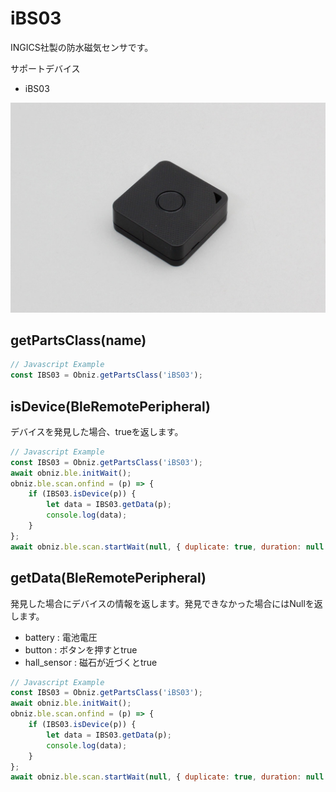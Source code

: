 # iBS03

INGICS社製の防水磁気センサです。

サポートデバイス

- iBS03

![](image.jpg)


## getPartsClass(name)

```javascript
// Javascript Example
const IBS03 = Obniz.getPartsClass('iBS03');
```

## isDevice(BleRemotePeripheral)

デバイスを発見した場合、trueを返します。

```javascript
// Javascript Example
const IBS03 = Obniz.getPartsClass('iBS03');
await obniz.ble.initWait();
obniz.ble.scan.onfind = (p) => {
    if (IBS03.isDevice(p)) {
        let data = IBS03.getData(p);
        console.log(data);
    }
};
await obniz.ble.scan.startWait(null, { duplicate: true, duration: null });
```

## getData(BleRemotePeripheral)

発見した場合にデバイスの情報を返します。発見できなかった場合にはNullを返します。

- battery : 電池電圧
- button : ボタンを押すとtrue
- hall_sensor : 磁石が近づくとtrue

```javascript
// Javascript Example
const IBS03 = Obniz.getPartsClass('iBS03');
await obniz.ble.initWait();
obniz.ble.scan.onfind = (p) => {
    if (IBS03.isDevice(p)) {
        let data = IBS03.getData(p);
        console.log(data);
    }
};
await obniz.ble.scan.startWait(null, { duplicate: true, duration: null });
```

